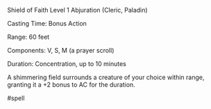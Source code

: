 Shield of Faith
Level 1 Abjuration (Cleric, Paladin)

Casting Time: Bonus Action

Range: 60 feet

Components: V, S, M (a prayer scroll)

Duration: Concentration, up to 10 minutes

A shimmering field surrounds a creature of your choice within range, granting it a +2 bonus to AC for the duration.

#spell